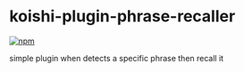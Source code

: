 # koishi-plugin-phrase-recaller

[![npm](https://img.shields.io/npm/v/koishi-plugin-phrase-recaller?style=flat-square)](https://www.npmjs.com/package/koishi-plugin-phrase-recaller)

simple plugin when detects a specific phrase then recall it
